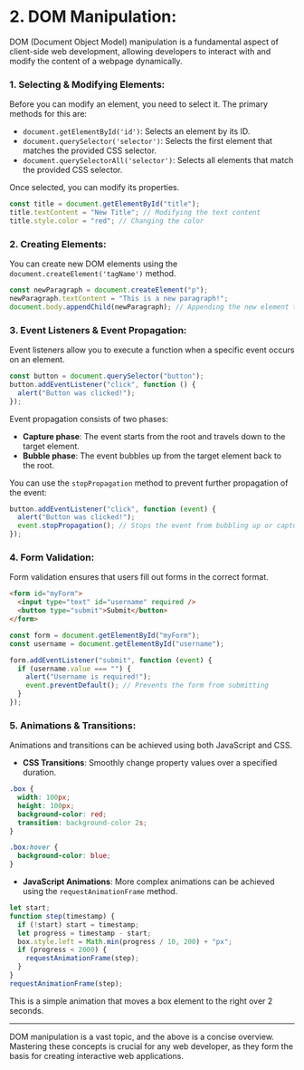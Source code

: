 # 2. **DOM Manipulation**:

DOM (Document Object Model) manipulation is a fundamental aspect of client-side web development, allowing developers to interact with and modify the content of a webpage dynamically.

### 1. **Selecting & Modifying Elements**:

Before you can modify an element, you need to select it. The primary methods for this are:

- `document.getElementById('id')`: Selects an element by its ID.
- `document.querySelector('selector')`: Selects the first element that matches the provided CSS selector.
- `document.querySelectorAll('selector')`: Selects all elements that match the provided CSS selector.

Once selected, you can modify its properties.

```javascript
const title = document.getElementById("title");
title.textContent = "New Title"; // Modifying the text content
title.style.color = "red"; // Changing the color
```

### 2. **Creating Elements**:

You can create new DOM elements using the `document.createElement('tagName')` method.

```javascript
const newParagraph = document.createElement("p");
newParagraph.textContent = "This is a new paragraph!";
document.body.appendChild(newParagraph); // Appending the new element to the body
```

### 3. **Event Listeners & Event Propagation**:

Event listeners allow you to execute a function when a specific event occurs on an element.

```javascript
const button = document.querySelector("button");
button.addEventListener("click", function () {
  alert("Button was clicked!");
});
```

Event propagation consists of two phases:

- **Capture phase**: The event starts from the root and travels down to the target element.
- **Bubble phase**: The event bubbles up from the target element back to the root.

You can use the `stopPropagation` method to prevent further propagation of the event:

```javascript
button.addEventListener("click", function (event) {
  alert("Button was clicked!");
  event.stopPropagation(); // Stops the event from bubbling up or capturing down
});
```

### 4. **Form Validation**:

Form validation ensures that users fill out forms in the correct format.

```html
<form id="myForm">
  <input type="text" id="username" required />
  <button type="submit">Submit</button>
</form>
```

```javascript
const form = document.getElementById("myForm");
const username = document.getElementById("username");

form.addEventListener("submit", function (event) {
  if (username.value === "") {
    alert("Username is required!");
    event.preventDefault(); // Prevents the form from submitting
  }
});
```

### 5. **Animations & Transitions**:

Animations and transitions can be achieved using both JavaScript and CSS.

- **CSS Transitions**: Smoothly change property values over a specified duration.

```css
.box {
  width: 100px;
  height: 100px;
  background-color: red;
  transition: background-color 2s;
}

.box:hover {
  background-color: blue;
}
```

- **JavaScript Animations**: More complex animations can be achieved using the `requestAnimationFrame` method.

```javascript
let start;
function step(timestamp) {
  if (!start) start = timestamp;
  let progress = timestamp - start;
  box.style.left = Math.min(progress / 10, 200) + "px";
  if (progress < 2000) {
    requestAnimationFrame(step);
  }
}
requestAnimationFrame(step);
```

This is a simple animation that moves a box element to the right over 2 seconds.

---

DOM manipulation is a vast topic, and the above is a concise overview. Mastering these concepts is crucial for any web developer, as they form the basis for creating interactive web applications.
